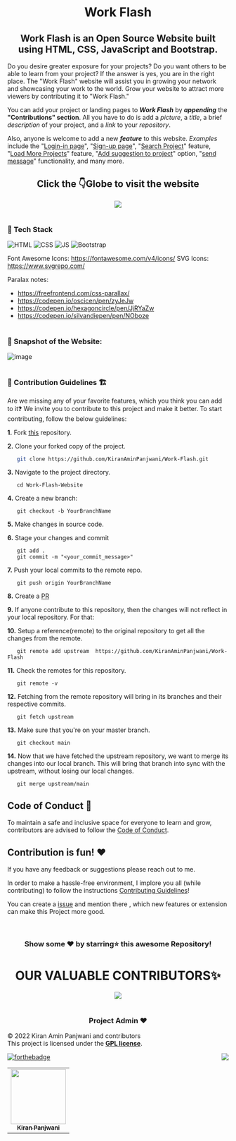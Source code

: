
<h1 align="center">Work Flash</h1>

<h2 align="center"> Work Flash is an Open Source Website built using HTML, CSS, JavaScript and Bootstrap. </h2>

Do you desire greater exposure for your projects? Do you want others to be able to learn from your project? If the answer is yes, you are in the right place. The "Work Flash" website will assist you in growing your network and showcasing your work to the world. Grow your website to attract more viewers by contributing it to "Work Flash."

You can add your project or landing pages to **_Work Flash_** by **_appending_** the **"Contributions" section**. All you have to do is add a _picture_, a _title_, a brief _description_ of your project, and a _link_ to your _repository_.

Also, anyone is welcome to add a new **_feature_** to this website. _Examples_ include the "<ins>Login-in page</ins>", "<ins>Sign-up page</ins>", "<ins>Search Project</ins>"  feature, "<ins>Load More Projects</ins>" feature, "<ins>Add suggestion to project</ins>" option, "<ins>send message</ins>" functionality, and many more.

<div align="center">
	<h2> Click the 👇Globe to visit the website </h2>
<a href="https://workflash.netlify.app/" align="center"><img src="https://img.icons8.com/external-vitaliy-gorbachev-fill-vitaly-gorbachev/60/FA5252/external-earth-space-vitaliy-gorbachev-fill-vitaly-gorbachev.png"/></a>
</div>


# <h3> 📌 Tech Stack</h3>

![HTML](https://img.shields.io/badge/html5%20-%23E34F26.svg?&style=for-the-badge&logo=html5&logoColor=white)
![CSS](https://img.shields.io/badge/css3%20-%231572B6.svg?&style=for-the-badge&logo=css3&logoColor=white)
![JS](https://img.shields.io/badge/javascript%20-%23323330.svg?&style=for-the-badge&logo=javascript&logoColor=%23F7DF1E)
<img alt="Bootstrap" src="https://img.shields.io/badge/bootstrap-%23563D7C.svg?style=for-the-badge&logo=bootstrap&logoColor=white"/>

Font Awesome Icons: https://fontawesome.com/v4/icons/
SVG Icons: https://www.svgrepo.com/

Paralax notes:

* https://freefrontend.com/css-parallax/
* https://codepen.io/oscicen/pen/zyJeJw
* https://codepen.io/hexagoncircle/pen/JjRYaZw
* https://codepen.io/silvandiepen/pen/NOboze


#
<h3> 📌 Snapshot of the Website:</h3>

![image](https://user-images.githubusercontent.com/90326051/193604163-823de8fe-a201-43b3-9eed-b22c57faacd8.png)



#
<h3> 📌 Contribution Guidelines 🏗 </h3>

Are we missing any of your favorite features, which you think you can add to it❓ We invite you to contribute to this project and make it better. 
To start contributing, follow the below guidelines: 

**1.**  Fork [this](https://github.com/KiranAminPanjwani/Work-Flash) repository.

**2.**  Clone your forked copy of the project.

```bash
   git clone https://github.com/KiranAminPanjwani/Work-Flash.git
```

**3.** Navigate to the project directory.
```
   cd Work-Flash-Website
```

**4.** Create a new branch:
```
   git checkout -b YourBranchName
```

**5.** Make changes in source code.

**6.** Stage your changes and commit

```
   git add .
   git commit -m "<your_commit_message>"
```

**7.** Push your local commits to the remote repo.

```
   git push origin YourBranchName
```

**8.** Create a [PR](https://help.github.com/en/github/collaborating-with-issues-and-pull-requests/creating-a-pull-request)

**9.** If anyone contribute to this repository, then the changes will not reflect in your local repository. For that:

**10.** Setup a reference(remote) to the original repository to get all the changes from the remote.
```
   git remote add upstream  https://github.com/KiranAminPanjwani/Work-Flash
```

**11.** Check the remotes for this repository.
```
   git remote -v
```

**12.** Fetching from the remote repository will bring in its branches and their respective commits.
```
   git fetch upstream
```

**13.** Make sure that you're on your master branch.
```
   git checkout main
```

**14.** Now that we have fetched the upstream repository, we want to merge its changes into our local branch. This will bring that branch into sync with the upstream, without losing our local changes.
```
   git merge upstream/main
```

## Code of Conduct 📜
	
To maintain a safe and inclusive space for everyone to learn and grow, contributors are advised to follow the [Code of Conduct](./CODE_OF_CONDUCT.md).
	
## Contribution is fun! ❤️

If you have any feedback or suggestions please reach out to me.  

In order to make a hassle-free environment, I implore you all (while contributing) to follow the instructions [Contributing Guidelines](https://github.com/KiranAminPanjwani/LeatherHoard/blob/main/Contributing_Guidlines.md)!

You can create a <a href="https://github.com/KiranAminPanjwani/Work-Flash/issues">issue</a> and mention there , which new features or extension can make this Project more good.


<!-- ------------------------------------------------------------------------------------------------------------------------------------------------------------------ -->
<br>

<div align="center">

### Show some ❤️ by starring⭐ this awesome Repository!

</div>
  
#

<h1 align=center> OUR VALUABLE CONTRIBUTORS✨ </h1>
<p align="center">
  
	
<a href="https://github.com/KiranAminPanjwani/Work-Flash/graphs/contributors">
  <img src="https://contrib.rocks/image?repo=KiranAminPanjwani/Work-Flash" />
</a>
</p>


#

	

<h3 align=center> Project Admin ❤️ </h3>

© 2022 Kiran Amin Panjwani and contributors\
This project is licensed under the [**GPL license**](https://github.com/KiranAminPanjwani/Work-Flash/blob/main/LICENSE).

[![forthebadge](https://forthebadge.com/images/badges/built-with-love.svg)](https://forthebadge.com)
<a href="#top"><img src="https://img.shields.io/badge/-Back%20to%20Top-red?style=for-the-badge" align="right"/></a>

<p align="center">
<table align="center">
  <tbody><tr>
     <td align="center"><a href="https://github.com/KiranAminPanjwani"><img alt="" src="https://user-images.githubusercontent.com/90326051/192037521-3d5fa306-f642-4ae1-a53c-2054f40e2975.png" width="125px;"><br><sub><b> Kiran Panjwani </b></sub></a><br></td> </a></td>
</tbody></table>
